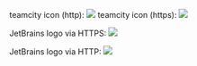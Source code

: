teamcity icon (http): [![](http://teamcity.jetbrains.com/app/rest/builds/buildType:bt230/statusIcon)][1]
teamcity icon (https): [![](https://teamcity.jetbrains.com/app/rest/builds/buildType:bt230/statusIcon)][2]

JetBrains logo via HTTPS: ![](https://www.jetbrains.com/img/logos/logo_JB_tagline.png)

JetBrains logo via HTTP: ![](http://www.jetbrains.com/img/logos/logo_JB_tagline.png)

  [1]: http://teamcity.jetbrains.com/viewType.html?buildTypeId=bt230
  [2]: https://teamcity.jetbrains.com/viewType.html?buildTypeId=bt230
  
  
